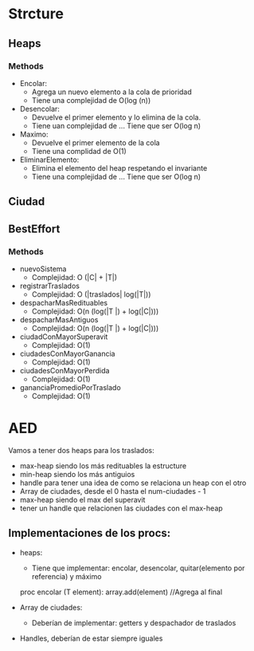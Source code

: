 # Strcture

## Heaps

 ### Methods

 + Encolar: 
    + Agrega un nuevo elemento a la cola de prioridad
    + Tiene una complejidad de O(log (n)) 
 + Desencolar:
    + Devuelve el primer elemento y lo elimina de la cola. 
    + Tiene uan complejidad de ...         Tiene que ser O(log n) 
 + Maximo:
    + Devuelve el primer elemento de la cola
    + Tiene una complidad de O(1)
 + EliminarElemento:
    + Elimina el elemento del heap respetando el invariante
    + Tiene una complejidad de ...         Tiene que ser O(log n)

## Ciudad

## BestEffort

### Methods 

 + nuevoSistema
      + Complejidad: O (|C| + |T|)
 + registrarTraslados
      + Complejidad: O (|traslados| log(|T|))
 + despacharMasRedituables
      + Complejidad: O(n (log(|T |) + log(|C|)))
 + despacharMasAntiguos
      + Complejidad: O(n (log(|T |) + log(|C|)))
 + ciudadConMayorSuperavit
      + Complejidad: O(1)
 + ciudadesConMayorGanancia
      + Complejidad: O(1)
 + ciudadesConMayorPerdida
      + Complejidad: O(1)
 + gananciaPromedioPorTraslado
      + Complejidad: O(1)

# AED

Vamos a tener dos heaps para los traslados:

+ max-heap siendo los más redituables la estructure
+ min-heap siendo los más antiguios 
+ handle para tener una idea de como se relaciona un heap con el otro
+ Array de ciudades, desde el 0 hasta el num-ciudades - 1
+ max-heap siendo el max del superavit 
+ tener un handle que relacionen las ciudades con el max-heap

## Implementaciones de los procs:

 + heaps:
      + Tiene que implementar: encolar, desencolar, quitar(elemento por referencia) y máximo

    proc encolar (T element):
        array.add(element) //Agrega al final
        
        
 + Array de ciudades:
      + Deberían de implementar: getters y despachador de traslados

 + Handles, deberían de estar siempre iguales